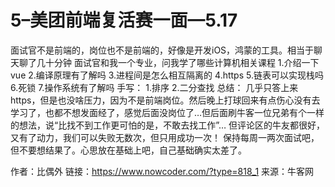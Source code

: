 # 5–美团前端复活赛一面—5.17

面试官不是前端的，岗位也不是前端的，好像是开发iOS，鸿蒙的工具。相当于聊天聊了几十分钟
面试官和我一个专业，问我学了哪些计算机相关课程
1.介绍一下vue
2.编译原理有了解吗
3.进程间是怎么相互隔离的
4.https
5.链表可以实现栈吗
6.死锁
7.操作系统有了解吗
手写：
1.排序
2.二分查找
总结：
几乎只答上来https，但是也没啥压力，因为不是前端岗位。然后晚上打球回来有点伤心没有去学习了，也都不想发面经了，感觉后面没岗位了…但后面刷牛客一位兄弟有个一样的想法，说“比找不到工作更可怕的是，不敢去找工作”…
但评论区的牛友都很好，又有了动力，我们可以失败无数次，但只用成功一次！
保持每周一两次面试吧，但不要想结果了。心思放在基础上吧，自己基础确实太差了。



作者：比偶外
链接：https://www.nowcoder.com/?type=818_1
来源：牛客网